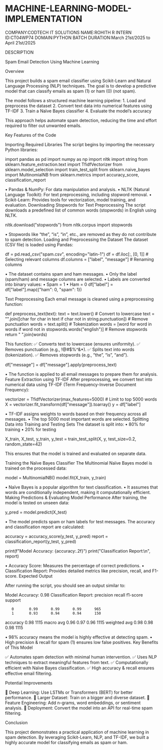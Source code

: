# MACHINE-LEARNING-MODEL-IMPLEMENTATION
COMPANY:CODTECH IT SOLUTIONS NAME:ROHITH R INTERN ID:CT04WP74 DOMAIN:PYTHON BATCH DURATION:March 21st/2025 to April 21st/2025

DESCRIPTION

Spam Email Detection Using Machine Learning

Overview

This project builds a spam email classifier using Scikit-Learn and Natural Language Processing (NLP) techniques. The goal is to develop a predictive model that can classify emails as spam (1) or ham (0) (not spam).

The model follows a structured machine learning pipeline: 1. Load and preprocess the dataset 2. Convert text data into numerical features using TF-IDF 3. Train a Naïve Bayes classifier 4. Evaluate the model’s accuracy

This approach helps automate spam detection, reducing the time and effort required to filter out unwanted emails.

Key Features of the Code

Importing Required Libraries
The script begins by importing the necessary Python libraries:

import pandas as pd import numpy as np import nltk import string from sklearn.feature_extraction.text import TfidfVectorizer from sklearn.model_selection import train_test_split from sklearn.naive_bayes import MultinomialNB from sklearn.metrics import accuracy_score, classification_report

•	Pandas & NumPy: For data manipulation and analysis.
•	NLTK (Natural Language Toolkit): For text preprocessing, including stopword removal.
•	Scikit-Learn: Provides tools for vectorization, model training, and evaluation.
Downloading Stopwords for Text Preprocessing
The script downloads a predefined list of common words (stopwords) in English using NLTK.

nltk.download("stopwords") from nltk.corpus import stopwords

•	Stopwords like “the”, “is”, “in”, etc., are removed as they do not contribute to spam detection.
Loading and Preprocessing the Dataset
The dataset (CSV file) is loaded using Pandas:

df = pd.read_csv("spam.csv", encoding="latin-1") df = df.iloc[:, [0, 1]] # Selecting relevant columns df.columns = ["label", "message"] # Renaming columns

•	The dataset contains spam and ham messages.
•	Only the label (spam/ham) and message columns are selected.
•	Labels are converted into binary values:
•	Spam = 1
•	Ham = 0
df["label"] = df["label"].map({"ham": 0, "spam": 1})

Text Preprocessing
Each email message is cleaned using a preprocessing function:

def preprocess_text(text): text = text.lower() # Convert to lowercase text = "".join([char for char in text if char not in string.punctuation]) # Remove punctuation words = text.split() # Tokenization words = [word for word in words if word not in stopwords.words("english")] # Remove stopwords return " ".join(words)

This function: ✅ Converts text to lowercase (ensures uniformity). ✅ Removes punctuation (e.g., !@#$%^&*). ✅ Splits text into words (tokenization). ✅ Removes stopwords (e.g., “the”, “is”, “and”).

df["message"] = df["message"].apply(preprocess_text)

•	The function is applied to all email messages to prepare them for analysis.
Feature Extraction using TF-IDF
After preprocessing, we convert text into numerical data using TF-IDF (Term Frequency-Inverse Document Frequency):

vectorizer = TfidfVectorizer(max_features=5000) # Limit to top 5000 words X = vectorizer.fit_transform(df["message"]).toarray() y = df["label"]

•	TF-IDF assigns weights to words based on their frequency across all messages.
•	The top 5000 most important words are selected.
Splitting Data into Training and Testing Sets
The dataset is split into: • 80% for training • 20% for testing

X_train, X_test, y_train, y_test = train_test_split(X, y, test_size=0.2, random_state=42)

This ensures that the model is trained and evaluated on separate data.

Training the Naïve Bayes Classifier
The Multinomial Naïve Bayes model is trained on the processed data:

model = MultinomialNB() model.fit(X_train, y_train)

•	Naïve Bayes is a popular algorithm for text classification.
•	It assumes that words are conditionally independent, making it computationally efficient.
Making Predictions & Evaluating Model Performance
After training, the model is tested on unseen data:

y_pred = model.predict(X_test)

•	The model predicts spam or ham labels for test messages.
The accuracy and classification report are calculated:

accuracy = accuracy_score(y_test, y_pred) report = classification_report(y_test, y_pred)

print(f"Model Accuracy: {accuracy:.2f}") print("Classification Report:\n", report)

•	Accuracy Score: Measures the percentage of correct predictions.
•	Classification Report: Provides detailed metrics like precision, recall, and F1-score.
Expected Output

After running the script, you should see an output similar to:

Model Accuracy: 0.98 Classification Report: precision recall f1-score support

       0       0.99      0.99      0.99      965
       1       0.93      0.94      0.94      150

accuracy                           0.98     1115
macro avg 0.96 0.97 0.96 1115 weighted avg 0.98 0.98 0.98 1115

•	98% accuracy means the model is highly effective at detecting spam.
•	High precision & recall for spam (1) ensures low false positives.
Key Benefits of This Model

✅ Automates spam detection with minimal human intervention. ✅ Uses NLP techniques to extract meaningful features from text. ✅ Computationally efficient with Naïve Bayes classification. ✅ High accuracy & recall ensures effective email filtering.

Potential Improvements

🚀 Deep Learning: Use LSTMs or Transformers (BERT) for better performance. 🚀 Larger Dataset: Train on a bigger and diverse dataset. 🚀 Feature Engineering: Add n-grams, word embeddings, or sentiment analysis. 🚀 Deployment: Convert the model into an API for real-time spam filtering.

Conclusion

This project demonstrates a practical application of machine learning in spam detection. By leveraging Scikit-Learn, NLP, and TF-IDF, we built a highly accurate model for classifying emails as spam or ham.